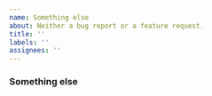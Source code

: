 ```yaml
---
name: Something else
about: Neither a bug report or a feature request.
title: ''
labels: ''
assignees: ''
---
```


### Something else
<!-- Provide a clear description of what the issue is, and we'll try our best to help. -->
